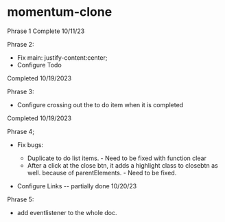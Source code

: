 # momentum-clone
 
Phrase 1 Complete 10/11/23

Phrase 2:
- Fix main: justify-content:center;
- Configure Todo

Completed 10/19/2023

Phrase 3: 
- Configure crossing out the to do item when it is completed

Completed 10/19/2023

Phrase 4;
- Fix bugs:
    - Duplicate to do list items. - Need to be fixed with function clear
    - After a click at the close btn, it adds a highlight class to closebtn as well. because of
    parentElements. - Need to be fixed. 

- Configure Links -- partially done 10/20/23

Phrase 5: 

- add eventlistener to the whole doc. 